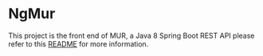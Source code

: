 # NgMur

This project is the front end of MUR, a Java 8 Spring Boot REST API please refer to this [README](../../../../README.md) for more information.
